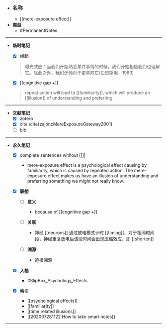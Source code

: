 
- ### 名称
	- [[mere-exposure effect]]
- **类型**
	- #PermanentNotes   
---
- **临时笔记**
	- [x] 缘起
	
	> 曝光效应：当我们开始熟悉某件事情的时候，我们开始相信我们也理解它。除此之外，我们还倾向于更喜欢它(伯恩斯坦，1989)
	
	- [x]  [[cognitive gap +]]
			
	> repeat action will lead to [[familiarity]], which will produce an [[illusion]] of understanding and preferring


---
- **文献笔记**
	- [x] zotero
	- [x] cite
		\cite{zajoncMereExposureGateway2001}
	- [ ] bib

---


- **永久笔记**
	
	- [x] complete sentences without [[]]
		- mere-exposure effect is a psychological effect causing by familiarity, which is caused by repeated action. The mere-exposure effect makes us have an illusion of understanding and preferring something we might not really know.
	
	- [x] **联想**
		
		- [ ] **意义**
			- because of [[cognitive gap +]]
		
		- [ ] **关联**
			- 神经 [[neurons]] 通过放电模式计时 [[timing]]，对于相同时间段，神经重复放电后该段时间会出现压缩效应，即 [[shorten]]
		
		- [ ] **溯源**
			- 追根溯源
		
	
	- [x] **入档**
		- #SlipBox_Psychology_Effects
	
	- [x] **索引**
		- [[psychological effects]]
		- [[familiarity]]
		- [[time related illusions]]
		- [[202007281122 How to take smart notes]]

---